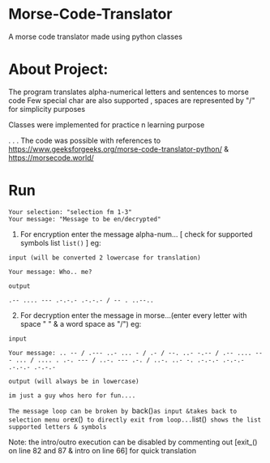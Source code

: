 # Morse-Code-Translator
 A morse code translator made using python classes

# About Project:

The program translates alpha-numerical letters and sentences to morse code
Few special char are also supported , spaces are represented by "/" for simplicity purposes

Classes were implemented for practice n learning purpose

.
.
.
The code was possible with references to https://www.geeksforgeeks.org/morse-code-translator-python/ & https://morsecode.world/

# Run

```
Your selection: "selection fm 1-3"
Your message: "Message to be en/decrypted"
```
1) For encryption enter the message alpha-num... [ check for supported symbols list `list()` ]
eg:

```input (will be converted 2 lowercase for translation)```
```
Your message: Who.. me?
```
```output```
```
.-- .... --- .-.-.- .-.-.- / -- . ..--..
```

2) For decryption enter the message in morse...(enter every letter with space " " & a word space as "/")
eg:

```input```
```
Your message: .. -- / .--- ..- ... - / .- / --. ..- -.-- / .-- .... --- ... / .... . .-. --- / ..-. --- .-. / ..-. ..- -. .-.-.- .-.-.- .-.-.- .-.-.- 
```
```output (will always be in lowercase)```
```
im just a guy whos hero for fun....
```

```The message loop can be broken by ```back()``` as input &takes back to selection menu or ```ex()``` to directly exit from loop...```list()``` shows the list supported letters & symbols```

Note: the intro/outro execution can be disabled by commenting out [exit_() on line 82 and 87 & intro on line 66] for quick translation

